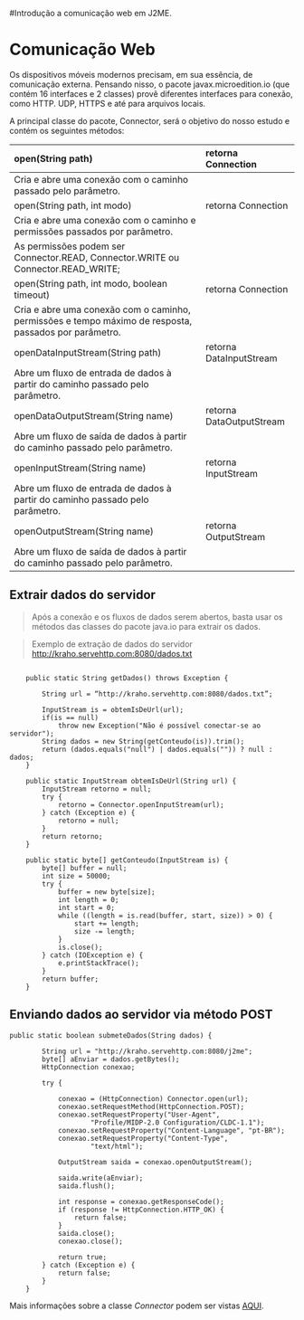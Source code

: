 #Introdução a comunicação web em J2ME.

# Comunicação Web #

Os dispositivos móveis modernos precisam, em sua essência, de comunicação externa. Pensando nisso, o pacote javax.microedition.io (que contém 16 interfaces e 2 classes) provê diferentes interfaces para conexão, como HTTP. UDP, HTTPS e até para arquivos locais.

A principal classe do pacote, Connector, será o objetivo do nosso estudo e contém os seguintes métodos:

|open(String path)|retorna Connection|
|:----------------|:-----------------|
|Cria e abre uma conexão com o caminho passado pelo parâmetro.|
|open(String path, int modo)|retorna Connection |
|Cria e abre uma conexão com o caminho e permissões passados por parâmetro.|
|As permissões podem ser Connector.READ, Connector.WRITE ou Connector.READ\_WRITE;|
|open(String path, int modo, boolean timeout)| retorna Connection|
|Cria e abre uma conexão com o caminho, permissões e tempo máximo de resposta, passados por parâmetro.|
|openDataInputStream(String path)|retorna DataInputStream|
|Abre um fluxo de entrada de dados à partir do caminho passado pelo parâmetro.|
|openDataOutputStream(String name)| retorna DataOutputStream|
|Abre um fluxo de saída de dados à partir do caminho passado pelo parâmetro.|
|openInputStream(String name)|retorna InputStream|
|Abre um fluxo de entrada de dados à partir do caminho passado pelo parâmetro.|
|openOutputStream(String name)|  retorna OutputStream|
|Abre um fluxo de saída de dados à partir do caminho passado pelo parâmetro.|

## Extrair dados do servidor ##
> Após a conexão e os fluxos de dados serem abertos, basta usar os métodos das classes do pacote java.io para extrair os dados.

> Exemplo de extração de dados do servidor http://kraho.servehttp.com:8080/dados.txt
```

	public static String getDados() throws Exception {

		String url = “http://kraho.servehttp.com:8080/dados.txt”;

		InputStream is = obtemIsDeUrl(url);
		if(is == null)
			throw new Exception("Não é possível conectar-se ao servidor");
		String dados = new String(getConteudo(is)).trim();
		return (dados.equals("null") | dados.equals("")) ? null : dados;
	}

	public static InputStream obtemIsDeUrl(String url) {
		InputStream retorno = null;
		try {
			retorno = Connector.openInputStream(url);
		} catch (Exception e) {
			retorno = null;
		}
		return retorno;
	}

	public static byte[] getConteudo(InputStream is) {
		byte[] buffer = null;
		int size = 50000;
		try {
			buffer = new byte[size];
			int length = 0;
			int start = 0;
			while ((length = is.read(buffer, start, size)) > 0) {
				start += length;
				size -= length;
			}
			is.close();
		} catch (IOException e) {
			e.printStackTrace();
		}
		return buffer;
	}

```

## Enviando dados ao servidor via método POST ##
```
public static boolean submeteDados(String dados) {

		String url = "http://kraho.servehttp.com:8080/j2me";
		byte[] aEnviar = dados.getBytes();
		HttpConnection conexao;
		
		try {
			
			conexao = (HttpConnection) Connector.open(url);
			conexao.setRequestMethod(HttpConnection.POST);
			conexao.setRequestProperty("User-Agent",
					"Profile/MIDP-2.0 Configuration/CLDC-1.1");
			conexao.setRequestProperty("Content-Language", "pt-BR");
			conexao.setRequestProperty("Content-Type",
					"text/html");
			
			OutputStream saida = conexao.openOutputStream();
			
			saida.write(aEnviar);
			saida.flush();

			int response = conexao.getResponseCode();
			if (response != HttpConnection.HTTP_OK) {
				return false;
			}
			saida.close();
			conexao.close();
			
			return true;
		} catch (Exception e) {
			return false;
		}
	}
```

Mais informações sobre a classe _Connector_ podem ser vistas [AQUI](http://java.sun.com/javame/reference/apis/jsr118/javax/microedition/io/Connector.html).